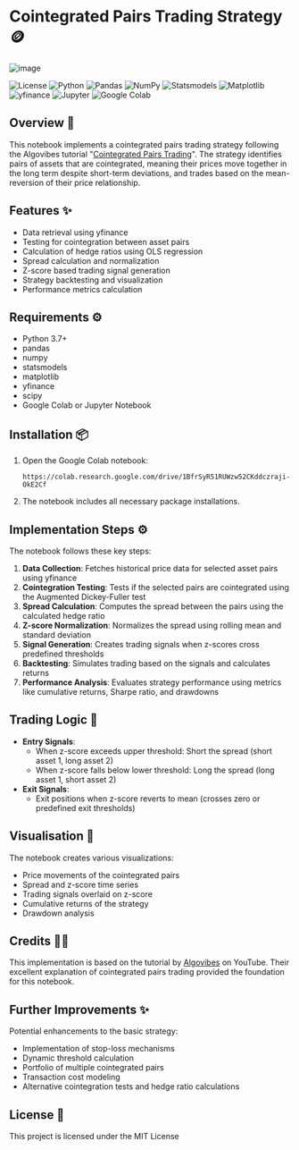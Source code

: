 # Cointegrated Pairs Trading Strategy 🪙

![image](https://github.com/user-attachments/assets/ef388362-f92f-47a8-ad2d-9001d3fb3982)


![License](https://img.shields.io/badge/license-MIT-blue)
![Python](https://img.shields.io/badge/Python-3.7%2B-blue?logo=python&logoColor=white)
![Pandas](https://img.shields.io/badge/Pandas-1.0%2B-brightgreen?logo=pandas&logoColor=white)
![NumPy](https://img.shields.io/badge/NumPy-1.20%2B-lightblue?logo=numpy&logoColor=white)
![Statsmodels](https://img.shields.io/badge/Statsmodels-0.12%2B-orange)
![Matplotlib](https://img.shields.io/badge/Matplotlib-3.4%2B-yellow?logo=matplotlib&logoColor=white)
![yfinance](https://img.shields.io/badge/yfinance-0.1.70%2B-red)
![Jupyter](https://img.shields.io/badge/Jupyter-Notebook-orange?logo=jupyter&logoColor=white)
![Google Colab](https://img.shields.io/badge/Google-Colab-yellow?logo=google-colab&logoColor=white)

## Overview 📝

This notebook implements a cointegrated pairs trading strategy following the Algovibes tutorial "[Cointegrated Pairs Trading](https://www.youtube.com/watch?v=qUMW9LEv4Qw)". The strategy identifies pairs of assets that are cointegrated, meaning their prices move together in the long term despite short-term deviations, and trades based on the mean-reversion of their price relationship.

## Features ✨

- Data retrieval using yfinance
- Testing for cointegration between asset pairs
- Calculation of hedge ratios using OLS regression
- Spread calculation and normalization
- Z-score based trading signal generation
- Strategy backtesting and visualization
- Performance metrics calculation

## Requirements ⚙️

- Python 3.7+
- pandas
- numpy
- statsmodels
- matplotlib
- yfinance
- scipy
- Google Colab or Jupyter Notebook

## Installation 📦

1. Open the Google Colab notebook:
   ```
   https://colab.research.google.com/drive/1BfrSyR51RUWzw52CKddczraji-OkE2Cf
   ```

2. The notebook includes all necessary package installations.

## Implementation Steps ⚙️

The notebook follows these key steps:

1. **Data Collection**: Fetches historical price data for selected asset pairs using yfinance
2. **Cointegration Testing**: Tests if the selected pairs are cointegrated using the Augmented Dickey-Fuller test
3. **Spread Calculation**: Computes the spread between the pairs using the calculated hedge ratio
4. **Z-score Normalization**: Normalizes the spread using rolling mean and standard deviation
5. **Signal Generation**: Creates trading signals when z-scores cross predefined thresholds
6. **Backtesting**: Simulates trading based on the signals and calculates returns
7. **Performance Analysis**: Evaluates strategy performance using metrics like cumulative returns, Sharpe ratio, and drawdowns

## Trading Logic 🧠

- **Entry Signals**:
  - When z-score exceeds upper threshold: Short the spread (short asset 1, long asset 2)
  - When z-score falls below lower threshold: Long the spread (long asset 1, short asset 2)
- **Exit Signals**:
  - Exit positions when z-score reverts to mean (crosses zero or predefined exit thresholds)

## Visualisation 👀

The notebook creates various visualizations:
- Price movements of the cointegrated pairs
- Spread and z-score time series
- Trading signals overlaid on z-score
- Cumulative returns of the strategy
- Drawdown analysis

## Credits 🙏🏻

This implementation is based on the tutorial by [Algovibes](https://www.youtube.com/watch?v=qUMW9LEv4Qw) on YouTube. Their excellent explanation of cointegrated pairs trading provided the foundation for this notebook.

## Further Improvements ✨

Potential enhancements to the basic strategy:
- Implementation of stop-loss mechanisms
- Dynamic threshold calculation
- Portfolio of multiple cointegrated pairs
- Transaction cost modeling
- Alternative cointegration tests and hedge ratio calculations

## License 📝

This project is licensed under the MIT License
